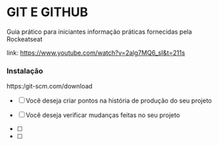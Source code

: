 # GIT E GITHUB

Guia prático para iniciantes informação práticas fornecidas pela Rockeatseat

link: https://www.youtube.com/watch?v=2alg7MQ6_sI&t=211s

### Instalação

https:/git-scm.com/download

- [ ] Você deseja criar pontos na história de produção do seu projeto 
- [ ] Você deseja verificar mudanças feitas no seu projeto


- [ ]
- [ ]


 
